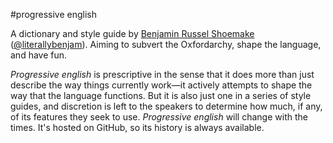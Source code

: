 #progressive english

A dictionary and style guide by <u>Benjamin Russel Shoemake</u> ([@literallybenjam](http://twitter.com/literallybenjam)). Aiming to subvert the Oxfordarchy, shape the language, and have fun.

<i>Progressive english</i> is prescriptive in the sense that it does more than just describe the way things currently work&mdash;it actively attempts to shape the way that the language functions. But it is also just one in a series of style guides, and discretion is left to the speakers to determine how much, if any, of its features they seek to use. <i>Progressive english</i> will change with the times. It's hosted on GitHub, so its history is always available.

